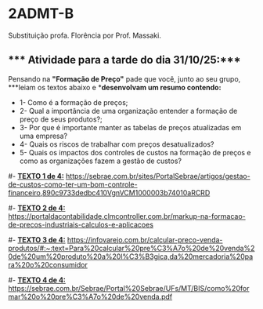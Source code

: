 # 2ADMT-B
Substituição profa. Florência por Prof. Massaki.
## *** Atividade para a tarde do dia 31/10/25:***

Pensando na **"Formação de Preço"** pade que você, junto ao seu grupo, ***leiam os textos abaixo e ***desenvolvam um resumo contendo:**
- 1- Como é a formação de preços;
- 2- Qual a importância de uma organização entender a formação de preço de seus produtos?;
- 3- Por que é importante manter as tabelas de preços atualizadas em uma empresa?
- 4- Quais os riscos de trabalhar com preços desatualizados?
- 5- Quais os impactos dos controles de custos na formação de preços e como as organizações fazem a gestão de custos?

#- [**TEXTO 1 de 4:**](https://sebrae.com.br/sites/PortalSebrae/artigos/gestao-de-custos-como-ter-um-bom-controle-financeiro,890c9733dedbc410VgnVCM1000003b74010aRCRD)
https://sebrae.com.br/sites/PortalSebrae/artigos/gestao-de-custos-como-ter-um-bom-controle-financeiro,890c9733dedbc410VgnVCM1000003b74010aRCRD


#- [**TEXTO 2 de 4:**](https://portaldacontabilidade.clmcontroller.com.br/markup-na-formacao-de-precos-industriais-calculos-e-aplicacoes/)
https://portaldacontabilidade.clmcontroller.com.br/markup-na-formacao-de-precos-industriais-calculos-e-aplicacoes


#- [**TEXTO 3 de 4:**](https://infovarejo.com.br/calcular-preco-venda-produtos/#:~:text=Para%20calcular%20pre%C3%A7o%20de%20venda%20de%20um%20produto%20a%20l%C3%B3gica,da%20mercadoria%20para%20o%20consumidor)
https://infovarejo.com.br/calcular-preco-venda-produtos/#:~:text=Para%20calcular%20pre%C3%A7o%20de%20venda%20de%20um%20produto%20a%20l%C3%B3gica,da%20mercadoria%20para%20o%20consumidor


#- [**TEXTO 4 de 4:**](https://sebrae.com.br/Sebrae/Portal%20Sebrae/UFs/MT/BIS/como%20formar%20o%20pre%C3%A7o%20de%20venda.pdf)
https://sebrae.com.br/Sebrae/Portal%20Sebrae/UFs/MT/BIS/como%20formar%20o%20pre%C3%A7o%20de%20venda.pdf
